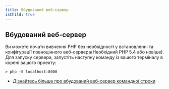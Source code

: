 ```yaml
---
title: Вбудований веб-сервер
isChild: true
---
```


## Вбудований веб-сервер

Ви можете почати вивчення PHP без необхідності у встановленні та конфігурації повноцінного веб-сервера(Необхідний PHP 5.4 або новіше). Для запуску сервера, запустіть наступну команду із вашого терміналу в корені вашого проекту:

    > php -S localhost:8000

* [Дізнайтесь більше про вбудований веб-сервер командної строки][cli-server]

[cli-server]: http://www.php.net/manual/en/features.commandline.webserver.php
